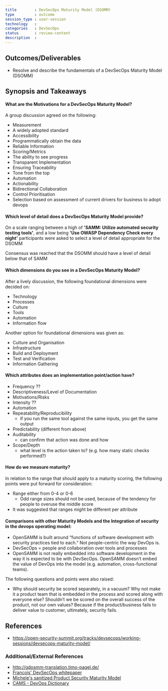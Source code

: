 ```yaml
---
title        : DevSecOps Maturity Model (DSOMM)
type         : outcome
session_type : user-session   
technology   :
categories   : DevSecOps               
status       : review-content             
description  :
---
```




## Outcomes/Deliverables
- Resolve and describe the fundamentals of a DevSecOps Maturity Model (DSOMM)

## Synopsis and Takeaways
####  What are the Motivations for a DevSecOps Maturity Model?
A group discussion agreed on the following:

- Measurement
- A widely adopted standard
- Accessibility
- Programmatically obtain the data
- Reliable Information
- Scoring/Metrics
- The ability to see progress
- Transparent Implementation
- Ensuring Traceability
- Tone from the top
- Automation
- Actionability
- Bidirectional Collaboration
- Control Prioritisation 
- Selection based on assessment of current drivers for business to adopt devops

#### Which level of detail does a DevSecOps Maturity Model provide? 
On a scale ranging between a high of **'SAMM: Utilize automated security testing tools'**, and a low being **'Use OWASP Dependency Check every night'** participants were asked to select a level of detail appropriate for the DSOMM

Consensus was reached that the DSOMM should have a level of detail below that of SAMM

#### Which dimensions do you see in a DevSecOps Maturity Model?
After a lively discussion, the following foundational dimensions were decided on:

- Technology
- Processes
- Culture
- Tools
- Automation
- Information flow

Another option for foundational dimensions was given as:

- Culture and Organisation
- Infrastructure
- Build and Deployment
- Test and Verification
- Information Gathering

#### Which attributes does an implementation point/action have?

- Frequency ??
- Descriptiveness/Level of Documentation
- Motivations/Risks
- Intensity ??
- Automation
- Repeatability/Reproducibility
    - if you run the same tool against the same inputs, you get the same output
- Predictability (different from above)
- Auditability
    - can confirm that action was done and how
- Scope/Depth
    - what level is the action taken to? (e.g. how many static checks performed?)

#### How do we measure maturity?
In relation to the range that should apply to a maturity scoring, the following points were put forward for consideration:

- Range either from 0-4 or 0-6
    - Odd range sizes should not be used, because of the tendency for people to overuse the middle score
- It was suggested that ranges might be different per attribute 

#### Comparisons with other Maturity Models and the Integration of security in the devops operating model:

- OpenSAMM is built around “functions of software development with security practices tied to each.” Not people-centric the way DevOps is.
- DevSecOps = people and collaboration over tools and processes
- OpenSAMM is not really embedded into software development in the way it is expected to be with DevSecOps. OpenSAMM doesn’t embed the value of DevOps into the model (e.g. automation, cross-functional teams).

The following questions and points were also raised:

- Why should security be scored separately, in a vacuum? Why not make it a product team that is embedded in the process and scored along with everyone else? Shouldn’t we be scored on the overall success of the product, not our own values? Because if the product/business fails to deliver value to customer, ultimately, security fails.


## References
- https://open-security-summit.org/tracks/devsecops/working-sessions/devsecops-maturity-model/


### Additional/External References
- http://gdosmm-translation.timo-pagel.de/
- [Francois' DevSecOps whitepaper](https://www.devseccon.com/wp-content/uploads/2017/07/DevSecOps-whitepaper.pdf) 
- [Michele's sanitized Product Security Maturity Model](https://os-summit.slack.com/files/UAZNEBX44/FB2QR9QK0/product_security_maturity_model_sanitized.pdf)
- [CAMS - DevOps Dictionary](http://devopsdictionary.com/wiki/CAMS)
